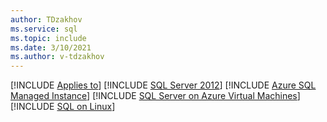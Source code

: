 ```yaml
---
author: TDzakhov
ms.service: sql
ms.topic: include
ms.date: 3/10/2021
ms.author: v-tdzakhov
---
```


[!INCLUDE [Applies to](../../includes/applies-md.md)] [!INCLUDE [SQL Server 2012](sqlserver2012-and-later.md)]  [!INCLUDE [Azure SQL Managed Instance](../../includes/applies-to-version/_asmi.md)] [!INCLUDE [SQL Server on Azure Virtual Machines](../../includes/applies-to-version/sqlserver-azvm.md)] [!INCLUDE [SQL on Linux](../../includes/applies-to-version/sql-on-linux.md)]
